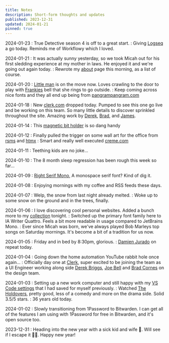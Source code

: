 ```yaml
---
title: Notes
description: Short-form thoughts and updates
published: 2023-12-31
updated: 2024-01-21
pinned: true
---
```


2024-01-23
: True Detective season 4 is off to a great start.
: Giving [Logseq](https://logseq.com/) a go today. Reminds me of Workflowy which I loved.

2024-01-21
: It was actually sunny yesterday, so we took Micah out for his first sledding experience at my mother in laws. He enjoyed it and we're going out again today.
: Rewrote my [about](/about) page this morning, as a list of course.

2024-01-20
: [Little man](/micah) is on the move now. Loves crawling to the door to play with [Frankies](/frankie) bell that she rings to go outside.
: Keep coming across nice fonts and they all end up being from [pangrampangram.com](https://pangrampangram.com)

2024-01-18
: New [clerk.com](https://clerk.com/) dropped today. Pumped to see this one go live and be working on this team. So many little details to discover sprinkled throughout the site. Amazing work by [Derek](https://twitter.com/PixelJanitor/), [Brad](https://twitter.com/bradlc), and [James](https://twitter.com/jamesm).

2024-01-14
: This [magnetic bit holder](https://amzn.to/3vAJnDx) is so dang handy

2024-01-12
: Finally pulled the trigger on some wall art for the office from [rsms](https://shop.rsms.me/products/inter-a-poster-3) and [htmx](https://swag.htmx.org/products/hypermedia-systems-cover-poster)
: Smart and really well executed [creme.com](https://creme.com/)

2024-01-11
: Teething kids are no joke...

2024-01-10
: The 8 month sleep regression has been rough this week so far...

2024-01-09
: [Right Serif Mono](https://pangrampangram.com/products/right-serif-mono), A monospace serif font? Kind of dig it.

2024-01-08
: Enjoying mornings with my coffee and RSS feeds these days.

2024-01-07
: Welp, the snow from last night already melted.
: Woke up to some snow on the ground and in the trees, finally.

2024-01-06
: I love discovering cool personal websites. Added a bunch more to my [collection](/personal-websites) tonight.
: Switched up the primary font family here to IA Writer Quattro. Feels a bit more readable in usage compared to JetBrains Mono.
: Ever since Micah was born, we've always played Bob Marleys top songs on Saturday mornings. It's become a bit of a tradition for us now.

2024-01-05
: Friday and in bed by 8:30pm, glorious.
: [Damien Jurado](https://www.youtube.com/channel/UCyVlO8RAg7i0C5h4Wy2QRAw) on repeat today.

2024-01-04
: Going down the home automation YouTube rabbit hole once again...
: Officially day one at [Clerk](https://clerk.com/), super excited to be joining the team as a UI Engineer working along side [Derek Briggs](https://twitter.com/PixelJanitor), [Joe Bell](https://twitter.com/joebell_) and [Brad Cornes](https://twitter.com/bradlc) on the design team.

2024-01-03
: Setting up a new work computer and still happy with my [VS Code settings](https://gist.github.com/alexcarpenter/fc13caa55f02af46b2b83a7ebe29d256) that I had saved for myself previously.
: Watched [The Holdovers](https://www.imdb.com/title/tt14849194/), pretty good, less of a comedy and more on the drama side. Solid 3.5/5 stars.
: 36 years old today.

2024-01-02
: Slowly transitioning from 1Password to Bitwarden. I can get all of the features I am using with 1Password for free in Bitwarden, and it's open source too.

2023-12-31
: Heading into the new year with a sick kid and wife 🫠. Will see if I escape it 🤞🏻. Happy new year!

